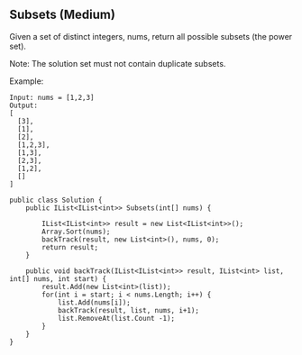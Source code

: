 ## Subsets (Medium)

Given a set of distinct integers, nums, return all possible subsets (the power set).

Note: The solution set must not contain duplicate subsets.

Example:

```
Input: nums = [1,2,3]
Output:
[
  [3],
  [1],
  [2],
  [1,2,3],
  [1,3],
  [2,3],
  [1,2],
  []
]
```

```
public class Solution {
    public IList<IList<int>> Subsets(int[] nums) {
        
        IList<IList<int>> result = new List<IList<int>>();
        Array.Sort(nums);
        backTrack(result, new List<int>(), nums, 0);
        return result;
    }
    
    public void backTrack(IList<IList<int>> result, IList<int> list, int[] nums, int start) {
        result.Add(new List<int>(list));
        for(int i = start; i < nums.Length; i++) {
            list.Add(nums[i]);
            backTrack(result, list, nums, i+1);
            list.RemoveAt(list.Count -1);
        }
    }
}
```
